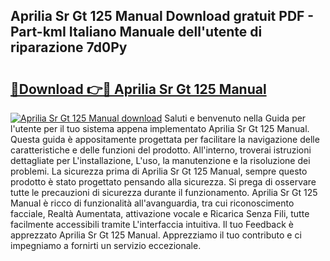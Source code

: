 ## Aprilia Sr Gt 125 Manual Download gratuit PDF - Part-kmI Italiano Manuale dell'utente di riparazione 7d0Py

# <h2><a href="http://dfc4dx.blite.top/?on=Aprilia+Sr+Gt+125+Manual">🔗Download 👉🔴 Aprilia Sr Gt 125 Manual</a></h2>

[![Aprilia Sr Gt 125 Manual download](https://i.imgur.com/lujVjoI.png)](http://dfc4dx.blite.top/?on=Aprilia+Sr+Gt+125+Manual)
Saluti e benvenuto nella Guida per l'utente per il tuo sistema appena implementato Aprilia Sr Gt 125 Manual. Questa guida è appositamente progettata per facilitare la navigazione delle caratteristiche e delle funzioni del prodotto. All'interno, troverai istruzioni dettagliate per L'installazione, L'uso, la manutenzione e la risoluzione dei problemi. La sicurezza prima di Aprilia Sr Gt 125 Manual, sempre questo prodotto è stato progettato pensando alla sicurezza. Si prega di osservare tutte le precauzioni di sicurezza durante il funzionamento. Aprilia Sr Gt 125 Manual è ricco di funzionalità all'avanguardia, tra cui riconoscimento facciale, Realtà Aumentata, attivazione vocale e Ricarica Senza Fili, tutte facilmente accessibili tramite L'interfaccia intuitiva. Il tuo Feedback è apprezzato Aprilia Sr Gt 125 Manual. Apprezziamo il tuo contributo e ci impegniamo a fornirti un servizio eccezionale.
